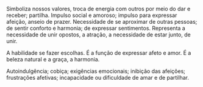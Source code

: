 Simboliza nossos valores, troca de energia com outros por meio do dar e receber; partilha. Impulso social e amoroso; impulso para expressar afeição, anseio de prazer. Necessidade de se aproximar de outras pessoas; de sentir conforto e harmonia; de expressar sentimentos. Representa a necessidade de unir opostos, a atração, a necessidade de estar junto, de unir.

A habilidade se fazer escolhas. É a função de expressar afeto e amor. É a beleza natural e a graça, a harmonia.
 
Autoindulgência; cobiça; exigências emocionais; inibição das afeições; frustrações afetivas; incapacidade ou dificuldade de amar e de partilhar.